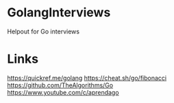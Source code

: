 # GolangInterviews
Helpout for Go interviews

# Links

https://quickref.me/golang
https://cheat.sh/go/fibonacci
https://github.com/TheAlgorithms/Go
https://www.youtube.com/c/aprendago

